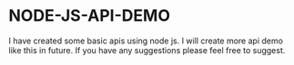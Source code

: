 # NODE-JS-API-DEMO
I have created some basic apis using node js.
I will create more api demo like this in future.
If you have any suggestions please feel free to suggest.
